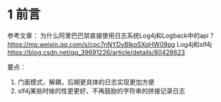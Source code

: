 # 1 前言
参考文章：
为什么阿里巴巴禁直接使用日志系统Log4j和Logback中的api？  https://mp.weixin.qq.com/s/cpc7nNYDvBIkpSXqHW09pg
Log4j和slf4j      https://blog.csdn.net/qq_39691226/article/details/80428623

要点：
1. 门面模式，解耦，后期更具体的日志实现更加方便
2. slf4j某些时候的性更更好，不再鼓励的字符串的拼接记录日志
